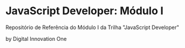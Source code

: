 # JavaScript Developer: Módulo I

Repositório de Referência do Módulo I da Trilha "JavaScript Developer" 

by Digital Innovation One
